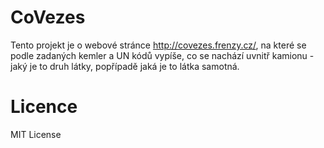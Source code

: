 # CoVezes
Tento projekt je o webové stránce http://covezes.frenzy.cz/, na které se podle zadaných kemler a UN kódů vypíše, co se nachází uvnitř kamionu - jaký je to druh látky, popřípadě jaká je to látka samotná.
# Licence
MIT License
